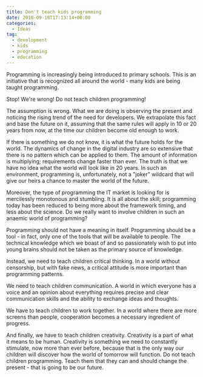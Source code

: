 ```yaml
---
title: Don't teach kids programming
date: 2018-09-18T17:13:14+00:00
categories:
  - Ideas
tag:
  - development
  - kids
  - programming
  - education
---
```


Programming is increasingly being introduced to primary schools. This is an initiative that is recognized all around the world - many kids are being taught programming.

Stop! We're wrong! Do not teach children programming!

<!--more-->

The assumption is wrong. What we are doing is observing the present and noticing the rising trend of the need for developers. We extrapolate this fact and base the future on it, assuming that the same rules will apply in 10 or 20 years from now, at the time our children become old enough to work.

If there is something we do not know, it is what the future holds for the world. The dynamics of change in the digital industry are so extensive that there is no pattern which can be applied to them. The amount of information is multiplying; requirements change faster than ever. The truth is that we have no idea what the world will look like in 20 years. In such an environment, programming is, unfortunately, not a "joker" wildcard that will give our heirs a chance to master the world of the future.

Moreover, the type of programming the IT market is looking for is mercilessly monotonous and stumbling. It is all about the skill; programming today has been reduced to being more about the framework timing, and less about the science. Do we really want to involve children in such an anaemic world of programming?

Programming should not have a meaning in itself. Programming should be a tool - in fact, only one of the tools that will be available to people. The technical knowledge which we boast of and so passionately wish to put into young brains should not be taken as the primary source of knowledge.

Instead, we need to teach children critical thinking. In a world without censorship, but with fake news, a critical attitude is more important than programming patterns.

We need to teach children communication. A world in which everyone has a voice and an opinion about everything requires precise and clear communication skills and the ability to exchange ideas and thoughts.

We have to teach children to work together. In a world where there are more screens than people, cooperation becomes a necessary ingredient of progress.

And finally, we have to teach children creativity. Creativity is a part of what it means to be human. Creativity is something we need to constantly stimulate, now more than ever before, because that is the only way our children will discover how the world of tomorrow will function. Do not teach children programming. Teach them that they can and should change the present - that is going to be our future.
